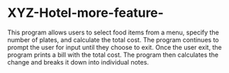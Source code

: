 # XYZ-Hotel-more-feature-
 This program allows users to select food items from a menu, specify the number of plates, and calculate the total cost. The program continues to prompt the user for input until they choose to exit. Once the user exit, the program prints a bill with the total cost. The program then calculates the change and breaks it down into individual notes.
